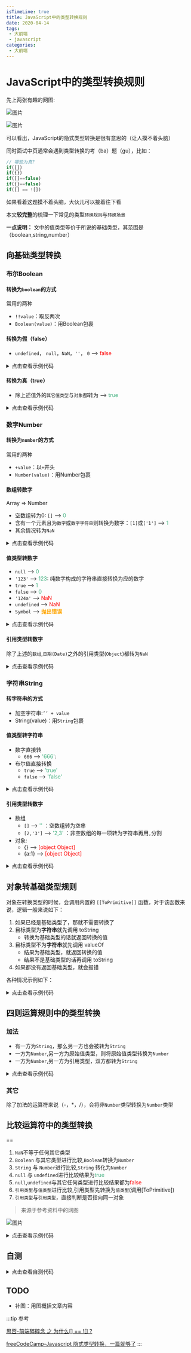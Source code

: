```yaml
---
isTimeLine: true
title: JavaScript中的类型转换规则
date: 2020-04-14
tags:
 - 大前端
 - javascript
categories:
 - 大前端
---
```

# JavaScript中的类型转换规则
先上两张有趣的网图:

![图片](https://img.cdn.sugarat.top/mdImg/MTYyMzU5NTA3MzMwMA==623595073300)

![图片](https://img.cdn.sugarat.top/mdImg/MTYyMzU5NTExMzY2MQ==623595113661)

可以看出，JavaScript的隐式类型转换是很有意思的（让人摸不着头脑）

同时面试中页通常会遇到类型转换的考（ba）题（gu），比如：
```js
// 哪些为真?
if([])
if({})
if([]==false)
if({}==false)
if([] == ![])
```
如果看着这题摸不着头脑，大伙儿可以接着往下看

本文**较完整**的梳理一下常见的类型`转换规则`与`转换场景`

**一点说明：** 文中的值类型等价于所说的基础类型，其范围是（boolean,string,number）

## 向基础类型转换
### 布尔Boolean
#### 转换为`boolean`的方式
常用的两种
* `!!value`：取反两次
* `Boolean(value)`：用Boolean包裹

#### 转换为假（false）
* `undefined`， `null`，`NaN`，`''`， `0` --> <font color="red">false</font>

<details>
<summary>
点击查看示例代码
</summary>

```js
console.log(!!undefined);
console.log(!!null);
console.log(!!NaN);
console.log(Boolean(''));
console.log(Boolean(0)); 
```
</details>

#### 转换为真（true）
* 除上述值外的`其它值类型`与`对象`都转为 --> <font color="#3eaf7c">true</font>

<details>
<summary>
点击查看示例代码
</summary>

```js
console.log(!!{});
console.log(!![]);
console.log(!!new Date());
console.log(Boolean(1));
console.log(Boolean('123'));
```
</details>

### 数字Number
#### 转换为`number`的方式
常用的两种
* `+value`：以`+`开头
* `Number(value)`：用Number包裹


#### 数组转数字
Array => Number
* 空数组转为0: `[]` --> <font color="#3eaf7c">0</font>  
* 含有一个元素且为`数字`或`数字字符串`则转换为数字：`[1]`或`['1']` --> <font color="#3eaf7c">1</font> 
* 其余情况转为`NaN`

<details>
<summary>
点击查看示例代码
</summary>

```js
console.log(+[]); // 0
console.log(+[1]); // 1
console.log(Number(['1.23'])); // 1.23
console.log(Number([1,2])); // NaN
console.log(Number(['1',2])); // NaN
```
</details>

#### 值类型转数字
* `null` --> <font color="#3eaf7c">0</font>
* `'123'` --> <font color="#3eaf7c">123</font>: 纯数字构成的字符串直接转换为应的数字
* `true` --> <font color="#3eaf7c">1</font>
* `false` --> <font color="#3eaf7c">0</font>
* `'124a'` --> <font color="red">NaN</font> 
* `undefined` --> <font color="red">NaN</font> 
* `Symbol` --> <font color="orange">**抛出错误**</font> 

<details>
<summary>
点击查看示例代码
</summary>

```js
console.log(+null); // 0
console.log(+undefined); // NaN
console.log(+'123'); // 123
console.log(+'true'); // NaN
console.log(+true); // 1
console.log(+false);// 0
```
</details>

#### 引用类型转数字
除了上述的`数组`,`日期(Date)`之外的引用类型(`Object`)都转为`NaN`

<details>
<summary>
点击查看示例代码
</summary>

```js
console.log(+ new Date()); // 1623597270652
console.log(+ [1]); // 1
console.log(+ {}); // NaN
console.log(+ /\d/); // NaN
```
</details>

### 字符串String
#### 转字符串的方式
* 加空字符串:`’’ + value`
* String(value)：用`String`包裹

#### 值类型转字符串
* 数字直接转
  * `666` --> <font color="#3eaf7c">'666'</font>: 
* 布尔值直接转换
  * `true` --> <font color="#3eaf7c">'true'</font> 
  * `false` --> <font color="#3eaf7c">'false'</font> 

<details>
<summary>
点击查看示例代码
</summary>

```js
console.log(''+true); // 'true'
console.log(''+false); // 'false'
console.log(String(666)); // '666'
```
</details>

#### 引用类型转数字
* 数组
  * `[]` --> <font color="#3eaf7c">''</font> ：空数组转为空串
  * `[2,'3']` --> <font color="#3eaf7c">'2,3'</font> ：非空数组的每一项转为字符串再用`,`分割
* 对象:
  * {} --> <font color="red">[object Object]</font> 
  * {a:1} --> <font color="red">[object Object]</font> 

<details>
<summary>
点击查看示例代码
</summary>

```js
console.log(String([])); // ''
console.log(String([1,2,'3'])); // '1,2,3'
console.log(String({})); // '[object Object]'
console.log(String({a:1})); // '[object Object]'
```
</details>

## 对象转基础类型规则
对象在转换类型的时候，会调用内置的 `[[ToPrimitive]]` 函数，对于该函数来说，逻辑一般来说如下：

1. 如果已经是基础类型了，那就不需要转换了
2. 目标类型为**字符串**就先调用 toString
   * 转换为基础类型的话就返回转换的值
3. 目标类型不为**字符串**就先调用 valueOf
   * 结果为基础类型，就返回转换的值
   * 结果不是基础类型的话再调用 toString
4. 如果都没有返回基础类型，就会报错

各种情况示例如下：

<details>
<summary>
点击查看示例代码
</summary>

```js
const demo1 = {
    [Symbol.toPrimitive]: function () {
        return 2
    }
}
// 情况1
console.log(demo1 + 1); // 3

const demo2 = {
    toString() {
        return 'demo2'
    },
    valueOf() {
        return 20
    }
}
// 情况2
console.log(String(demo2)) // demo2

// 情况3-1
console.log(demo2 - 3); // 17

const demo3 = {
    toString() {
        return 30
    },
    valueOf() {
        return {}
    }
}
// 情况3-2
console.log(demo3 - 4); // 26

const demo4 = {
    toString() {
        return {}
    },
    valueOf() {
        return {}
    }
}
// 情况4
console.log(demo4 + 1); // 报错
```

</details>

## 四则运算规则中的类型转换
### 加法

* 有一方为`String`，那么另一方也会被转为`String`
* 一方为`Number`,另一方为原始值类型，则将原始值类型转换为`Number`
* 一方为`Number`,另一方为引用类型，双方都转为`String`

<details>
<summary>
点击查看示例代码
</summary>

```js
'123' + 4 // '1234'

123 + true // 124
123 + undefined // NaN
123 + null // 123

123 + [] //  '123'
123 + {} // '123[object Object]'
```
</details>

### 其它

除了加法的运算符来说（-，*，/），会将非`Number`类型转换为`Number`类型

## 比较运算符中的类型转换
==
1. `NaN`不等于任何其它类型
2. `Boolean` 与其它类型进行比较,`Boolean`转换为`Number`
3. `String` 与 `Number`进行比较,`String` 转化为`Number`
4. `null` 与 `undefined`进行比较结果为<font color="#3eaf7c">true</font> 
5. `null`,`undefined`与其它任何类型进行比较结果都为<font color="red">false</font> 
6. `引用类型`与`值类型`进行比较,引用类型先转换为`值类型`(调用[ToPrimitive])
7. `引用类型`与`引用类型`，直接判断是否指向同一对象

>来源于参考资料中的网图

![图片](https://img.cdn.sugarat.top/mdImg/MTU5OTQ2OTY5MzkzMQ==599469693931)

<details>
<summary>
点击查看示例代码
</summary>

```js
[]==![] // true
// [] == false  1. 根据运算符优先级 ![] --> false
// [] == 0      2. 上面规则2
// '' == 0      3. 上面规则6
//  0 == 0      4. 上面规则3
// 所以结果为true
```
</details>

## 自测
<details>
<summary>
点击查看自测代码
</summary>

```js
if ([]) console.log(1);             
if ({}) console.log(2);             
if ([] == false) console.log(3);    
if ({} == false) console.log(4);    
if ([] == ![]) console.log(5);      
if ({} == !{}) console.log(6);      
if ('' == false) console.log(7);    
if (false == 0) console.log(8);     
if (1 == true) console.log(9);      
if ('' == 0) console.log(10);       
if (NaN == NaN) console.log(11);    
if ([] == !true) console.log(12);   
if ([] == false) console.log(13);   
if ([] == 0) console.log(14);       
if (+0 == -0) console.log(15);      
if (NaN == false) console.log(16);  
```

```js
{ } +1              
1 + {}              
[] + 1              
1 + []              
[1, 2, 3] + 0       
[1, 2, 3] + '0'     
1 + '0'             
1 + 0               
1 + true            
1 + false           
'1' + true          
'1' + false         
![] + []            
1 - true            
'0' - 0             
0 - '1'             
false - true        
{ } -[]             
[] - {}             
false - []          
```
</details>


## TODO
* 补图：用图概括文章内容


:::tip 参考

[思否-前端碎碎念 之 为什么[] == ![] ?](https://segmentfault.com/a/1190000008594792)

[freeCodeCamp-Javascript 隐式类型转换，一篇就够了](https://chinese.freecodecamp.org/news/javascript-implicit-type-conversion/)
:::

<comment/>
<tongji/>